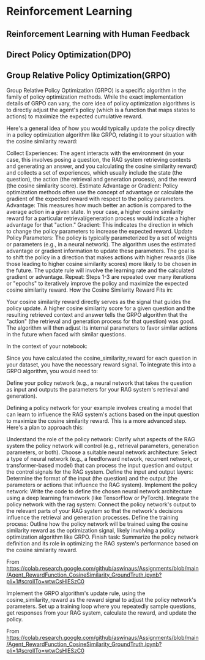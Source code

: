 # Reinforcement Learning

## Reinforcement Learning with Human Feedback
## Direct Policy Optimization(DPO)
## Group Relative Policy Optimization(GRPO)
Group Relative Policy Optimization (GRPO) is a specific algorithm in the family of policy optimization methods. While the exact implementation details of GRPO can vary, the core idea of policy optimization algorithms is to directly adjust the agent's policy (which is a function that maps states to actions) to maximize the expected cumulative reward.

Here's a general idea of how you would typically update the policy directly in a policy optimization algorithm like GRPO, relating it to your situation with the cosine similarity reward:

Collect Experiences: The agent interacts with the environment (in your case, this involves posing a question, the RAG system retrieving contexts and generating an answer, and you calculating the cosine similarity reward) and collects a set of experiences, which usually include the state (the question), the action (the retrieval and generation process), and the reward (the cosine similarity score).
Estimate Advantage or Gradient: Policy optimization methods often use the concept of advantage or calculate the gradient of the expected reward with respect to the policy parameters.
Advantage: This measures how much better an action is compared to the average action in a given state. In your case, a higher cosine similarity reward for a particular retrieval/generation process would indicate a higher advantage for that "action."
Gradient: This indicates the direction in which to change the policy parameters to increase the expected reward.
Update Policy Parameters: The policy is typically parameterized by a set of weights or parameters (e.g., in a neural network). The algorithm uses the estimated advantage or gradient information to update these parameters. The goal is to shift the policy in a direction that makes actions with higher rewards (like those leading to higher cosine similarity scores) more likely to be chosen in the future. The update rule will involve the learning rate and the calculated gradient or advantage.
Repeat: Steps 1-3 are repeated over many iterations or "epochs" to iteratively improve the policy and maximize the expected cosine similarity reward.
How the Cosine Similarity Reward Fits in:

Your cosine similarity reward directly serves as the signal that guides the policy update. A higher cosine similarity score for a given question and the resulting retrieved context and answer tells the GRPO algorithm that the "action" (the retrieval and generation process for that question) was good. The algorithm will then adjust its internal parameters to favor similar actions in the future when faced with similar questions.

In the context of your notebook:

Since you have calculated the cosine_similarity_reward for each question in your dataset, you have the necessary reward signal. To integrate this into a GRPO algorithm, you would need to:

Define your policy network (e.g., a neural network that takes the question as input and outputs the parameters for your RAG system's retrieval and generation).
 

Defining a policy network for your example involves creating a model that can learn to influence the RAG system's actions based on the input question to maximize the cosine similarity reward. This is a more advanced step. Here's a plan to approach this:

 

Understand the role of the policy network: Clarify what aspects of the RAG system the policy network will control (e.g., retrieval parameters, generation parameters, or both).
Choose a suitable neural network architecture: Select a type of neural network (e.g., a feedforward network, recurrent network, or transformer-based model) that can process the input question and output the control signals for the RAG system.
Define the input and output layers: Determine the format of the input (the question) and the output (the parameters or actions that influence the RAG system).
Implement the policy network: Write the code to define the chosen neural network architecture using a deep learning framework (like TensorFlow or PyTorch).
Integrate the policy network with the rag system: Connect the policy network's output to the relevant parts of your RAG system so that the network's decisions influence the retrieval and generation processes.
Define the training process: Outline how the policy network will be trained using the cosine similarity reward as the optimization signal, likely involving a policy optimization algorithm like GRPO.
Finish task: Summarize the policy network definition and its role in optimizing the RAG system's performance based on the cosine similarity reward.
 

From <https://colab.research.google.com/github/aswinaus/Assignments/blob/main/Agent_RewardFunction_CosineSimilarity_GroundTruth.ipynb?pli=1#scrollTo=wtwCsHlESzC0>

 

 

Implement the GRPO algorithm's update rule, using the cosine_similarity_reward as the reward signal to adjust the policy network's parameters.
Set up a training loop where you repeatedly sample questions, get responses from your RAG system, calculate the reward, and update the policy.
 

From <https://colab.research.google.com/github/aswinaus/Assignments/blob/main/Agent_RewardFunction_CosineSimilarity_GroundTruth.ipynb?pli=1#scrollTo=wtwCsHlESzC0>

 

